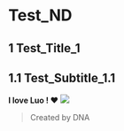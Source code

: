 # Test_ND
## 1 Test_Title_1
## 1.1 Test_Subtitle_1.1
**I love Luo ! ❤️**
![](https://verilymag.com/.image/ar_16:9%2Cc_fill%2Ccs_srgb%2Cfl_progressive%2Cq_auto:good%2Cw_1200/MTQ1Mjk4NjkwNDczNDY5NDA5/the-little-prince.jpg)
> Created by DNA
